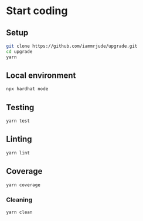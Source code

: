 # Start coding

## Setup

```bash
git clone https://github.com/iammrjude/upgrade.git
cd upgrade
yarn
```

## Local environment

```bash
npx hardhat node
```

## Testing

```bash
yarn test
```

## Linting

```bash
yarn lint
```

## Coverage

```bash
yarn coverage
```

### Cleaning

```bash
yarn clean
```
